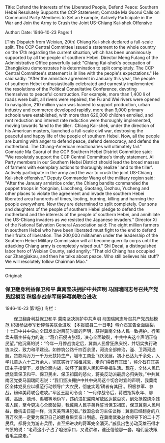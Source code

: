 Title: Defend the Interests of the Liberated People, Defend Peace: Southern Hebei Resolutely Supports the CCP Statement; Comrade Ma Guorui Calls on Communist Party Members to Set an Example, Actively Participate in the War and Join the Army to Crush the Joint US-Chiang Kai-shek Offensive

Author: 
Date: 1946-10-23
Page: 1

[This Dispatch from Weixian, 20th] Chiang Kai-shek declared a full-scale split. The CCP Central Committee issued a statement to the whole country on the 17th regarding the current situation, which has been unanimously supported by all the people of southern Hebei. Director Meng Futang of the Administrative Office powerfully said: "Chiang Kai-shek's occupation of Zhangjiakou demonstrates his determination to split completely. The CCP Central Committee's statement is in line with the people's expectations." He said sadly: "After the armistice agreement in January this year, the people of southern Hebei enthusiastically celebrated and earnestly implemented the resolutions of the Political Consultative Conference, devoting themselves to peaceful construction. For example, more than 1,400 li of roads were built, all rivers were repaired, the Fu and Wei rivers were opened to navigation, 210 million yuan was loaned to support production, urban industry and commerce developed rapidly, more than 9,000 primary schools were established, with more than 620,000 children enrolled, and rent reduction and interest rate reduction were thoroughly implemented, moving towards 'land to the tiller'. Chiang Kai-shek, under the direction of his American masters, launched a full-scale civil war, destroying the peaceful and happy life of the people of southern Hebei. Now, all the people are burning with anger to defend peace, defend democracy, and defend the motherland. The Chiang-American reactionaries will ultimately fail." Comrade Ma Guorui of the CCP Southern Hebei District Committee said: "We resolutely support the CCP Central Committee's timely statement. All Party members in our Southern Hebei District should lead the broad masses of farmers with exemplary actions to thoroughly realize 'land to the tiller'. Actively participate in the army and the war to crush the joint US-Chiang Kai-shek offensive." Deputy Commander Wang of the military region said: "After the January armistice order, the Chiang bandits commanded the puppet troops in Yongnian, Liaocheng, Gaotang, Dezhou, Yucheng and other places to violate the agreement and invade the southern Hebei liberated area hundreds of times, looting, burning, killing and harming the people everywhere. Now they are determined to split completely. Our sons and daughters of the people of southern Hebei pledge to defend the motherland and the interests of the people of southern Hebei, and annihilate the US-Chiang invaders as we resisted the Japanese invaders." Director Xi of the National Salvation General Association said: The eight million farmers in southern Hebei who have been liberated must fight to the end to defend their fruits of liberation. The 200,000 militiamen under the leadership of the Southern Hebei Military Commission will all become guerrilla corps until the attacking Chiang army is completely wiped out." Shi Decai, a distinguished labor hero of Weixian County, said angrily: "That old Chiang has occupied our Zhangjiakou, and then he talks about peace. Who still believes his stuff? We will resolutely follow Chairman Mao."



<hr /> 

Original: 


### 保卫翻身利益保卫和平  冀南坚决拥护中共声明  马国瑞同志号召共产党员起模范  积极参战参军粉碎蒋美联合进攻

1946-10-23
第1版()
专栏：

　　保卫翻身利益保卫和平
    冀南坚决拥护中共声明
    马国瑞同志号召共产党员起模范
    积极参战参军粉碎蒋美联合进攻
    【本报威县二十日电】蒋介石宣告全面破裂，十七日中共中央向全国发出对目前时局的声明，获得冀南全体人民一致拥护。行署孟夫唐主任有力的说：“蒋介石侵占张垣，决心全面破裂，中共中央这个声明正符民望。”他沉痛的说：“今年一月停战协定后，冀南人民曾狂热庆祝，并切实执行政协决议，致力和平建设。如修筑公路千四百余里，河流全部修治，滏、卫两河通航，贷款两万万一千万元扶持生产，城市工商业飞跃发展，初小已达九千余处，入学儿童达六十二万余人，彻底实行了减租减息，走向“耕者有其田”，蒋介石在其美国主子指使下，发动全面内战，破坏了冀南人民和平幸福生活。现在，全体人民已燃烧着保卫和平、保卫民主、保卫祖国的怒火，蒋美反动派最后必归失败。”中共冀南区党委马国瑞同志说：“我们坚决拥护中共中央局这个切合时宜的声明，我冀南区全体党员应以模范行动领导广大农民，彻底实现‘耕者有其田’。积极参军、参战，粉碎美蒋联合进攻。”军区王副司令谈：“一月停战令后，蒋贼指挥永年、聊城、高唐、德州、禹城等地伪军，违约进犯冀南解放区达数百次，到处抢掠烧杀残害人民，至今更决心全面破裂，我冀南人民子弟兵誓当保卫祖国，保卫冀南人民利益，像抗击日寇一样，消灭美蒋进犯者。”救国总会习主任谈称：冀南已经翻身的八百万农民一定要为保卫自己的翻身果实奋斗到底。在冀南武委总会领导下的二十万民兵，都将变为游击兵团，直至把进攻的蒋军完全消灭。”威县出色劳动英雄石得才气愤的说：“老蒋这小子占了咱张家口，又说讲和，谁还信他那一套，咱们坚决跟着毛主席走。”

